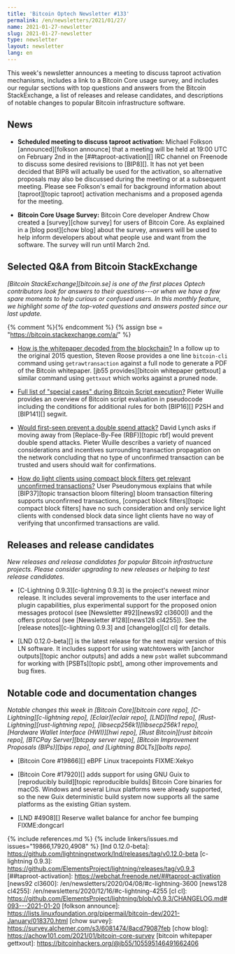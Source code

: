 ```yaml
---
title: 'Bitcoin Optech Newsletter #133'
permalink: /en/newsletters/2021/01/27/
name: 2021-01-27-newsletter
slug: 2021-01-27-newsletter
type: newsletter
layout: newsletter
lang: en
---
```

This week's newsletter announces a meeting to discuss taproot activation
mechanisms, includes a link to a Bitcoin Core usage survey, and includes our
regular sections with top questions and answers from the Bitcoin StackExchange,
a list of releases and release candidates, and descriptions of notable changes
to popular Bitcoin infrastructure software.

## News

- **Scheduled meeting to discuss taproot activation:** Michael Folkson
  [announced][folkson announce] that a meeting will be held at <time
  datetime="2021-02-02 19:00-0000">19:00 UTC on February 2nd</time> in
  the [##taproot-activation][] IRC channel on Freenode to
  discuss some desired revisions to [BIP8][].  It has not yet been
  decided that BIP8 will actually be used for the activation, so
  alternative proposals may also be discussed during the meeting or at a
  subsequent meeting.  Please see Folkson's email for background
  information about [taproot][topic taproot] activation mechanisms and a proposed agenda
  for the meeting.

- **Bitcoin Core Usage Survey:** Bitcoin Core developer Andrew Chow
  created a [survey][chow survey] for users of Bitcoin Core.  As
  explained in a [blog post][chow blog] about the survey, answers
  will be used to help inform developers about what people use and want
  from the software.  The survey will run until March 2nd.

## Selected Q&A from Bitcoin StackExchange

*[Bitcoin StackExchange][bitcoin.se] is one of the first places Optech
contributors look for answers to their questions---or when we have a
few spare moments to help curious or confused users.  In
this monthly feature, we highlight some of the top-voted questions and
answers posted since our last update.*

{% comment %}<!-- https://bitcoin.stackexchange.com/search?tab=votes&q=created%3a1m..%20is%3aanswer -->{% endcomment %}
{% assign bse = "https://bitcoin.stackexchange.com/a/" %}

- [How is the whitepaper decoded from the blockchain?]({{bse}}35959)
  In a follow up to the original 2015 question, Steven Roose provides a one line
  `bitcoin-cli` command using `getrawtransaction` against a full node to
  generate a PDF of the Bitcoin whitepaper. [jb55 provides][bitcoin whitepaper gettxout]
  a similar command using `gettxout` which works against a pruned node.

- [Full list of "special cases" during Bitcoin Script execution?]({{bse}}101142)
  Pieter Wuille provides an overview of Bitcoin script evaluation in pseudocode
  including the conditions for additional rules for both [BIP16][] P2SH and
  [BIP141][] segwit.

- [Would first-seen prevent a double spend attack?]({{bse}}101827)
  David Lynch asks if moving away from [Replace-By-Fee (RBF)][topic rbf] would
  prevent double spend attacks. Pieter Wuille describes a variety of nuanced
  considerations and incentives surrounding transaction propagation on the
  network concluding that no type of unconfirmed transaction can be trusted and
  users should wait for confirmations.

- [How do light clients using compact block filters get relevant unconfirmed transactions?]({{bse}}101512)
  User Pseudonymous explains that while [BIP37][topic transaction bloom
  filtering] bloom transaction filtering supports unconfirmed transactions,
  [compact block filters][topic compact block filters] have no such
  consideration and only service light clients with condensed block data since
  light clients have no way of verifying that unconfirmed transactions are valid.

## Releases and release candidates

*New releases and release candidates for popular Bitcoin infrastructure
projects.  Please consider upgrading to new releases or helping to test
release candidates.*

- [C-Lightning 0.9.3][c-lightning 0.9.3] is the project's newest minor release.
  It includes several improvements to the user interface and plugin
  capabilities, plus experimental support for the proposed onion
  messages protocol (see [Newsletter #92][news92 cl3600]) and the offers protocol (see
  [Newsletter #128][news128 cl4255]).  See the [release
  notes][c-lightning 0.9.3] and [changelog][cl cl] for details.

- [LND 0.12.0-beta][] is the latest release for the next major version
  of this LN software.  It includes support for using watchtowers with
  [anchor outputs][topic anchor outputs] and adds a new `psbt` wallet
  subcommand for working with [PSBTs][topic psbt], among other
  improvements and bug fixes.

## Notable code and documentation changes

*Notable changes this week in [Bitcoin Core][bitcoin core repo],
[C-Lightning][c-lightning repo], [Eclair][eclair repo], [LND][lnd repo],
[Rust-Lightning][rust-lightning repo], [libsecp256k1][libsecp256k1
repo], [Hardware Wallet Interface (HWI)][hwi repo],
[Rust Bitcoin][rust bitcoin repo], [BTCPay Server][btcpay server repo],
[Bitcoin Improvement Proposals (BIPs)][bips repo], and [Lightning
BOLTs][bolts repo].*

- [Bitcoin Core #19866][] eBPF Linux tracepoints FIXME:Xekyo

- [Bitcoin Core #17920][] adds support for using GNU Guix to
  [reproducibly build][topic reproducible builds] Bitcoin Core binaries for macOS.  Windows and
  several Linux platforms were already supported, so the new Guix
  deterministic build system now supports all the same platforms as the
  existing Gitian system.

- [LND #4908][] Reserve wallet balance for anchor fee bumping FIXME:dongcarl

{% include references.md %}
{% include linkers/issues.md issues="19866,17920,4908" %}
[lnd 0.12.0-beta]: https://github.com/lightningnetwork/lnd/releases/tag/v0.12.0-beta
[c-lightning 0.9.3]: https://github.com/ElementsProject/lightning/releases/tag/v0.9.3
[##taproot-activation]: https://webchat.freenode.net/##taproot-activation
[news92 cl3600]: /en/newsletters/2020/04/08/#c-lightning-3600
[news128 cl4255]: /en/newsletters/2020/12/16/#c-lightning-4255
[cl cl]: https://github.com/ElementsProject/lightning/blob/v0.9.3/CHANGELOG.md#093---2021-01-20
[folkson announce]: https://lists.linuxfoundation.org/pipermail/bitcoin-dev/2021-January/018370.html
[chow survey]: https://survey.alchemer.com/s3/6081474/8acd79087feb
[chow blog]: https://achow101.com/2021/01/bitcoin-core-survey
[bitcoin whitepaper gettxout]: https://bitcoinhackers.org/@jb55/105595146491662406
